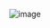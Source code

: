 ![image](https://github.com/Abhinavcode13/DevOpsDrift-Daily/assets/126642111/83a3fc28-022d-47db-a11e-267662c17567)
